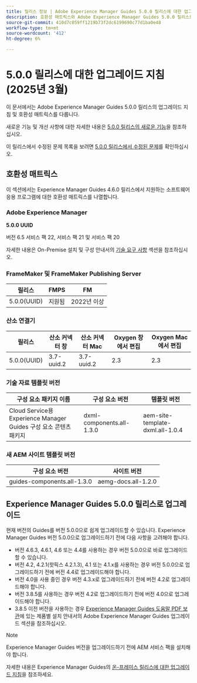 ```yaml
---
title: 릴리스 정보 | Adobe Experience Manager Guides 5.0.0 릴리스에 대한 업그레이드 지침
description: 호환성 매트릭스와 Adobe Experience Manager Guides 5.0.0 릴리스로 업그레이드하는 방법에 대해 알아봅니다.
source-git-commit: 410d7c059ff1219b73f2dc6199690c77d1ba0e48
workflow-type: tm+mt
source-wordcount: '412'
ht-degree: 6%

---
```


# 5.0.0 릴리스에 대한 업그레이드 지침(2025년 3월)

이 문서에서는 Adobe Experience Manager Guides 5.0.0 릴리스의 업그레이드 지침 및 호환성 매트릭스를 다룹니다.

새로운 기능 및 개선 사항에 대한 자세한 내용은 [5.0.0 릴리스의 새로운 기능](../release-info/whats-new-5-0.md)을 참조하십시오.

이 릴리스에서 수정된 문제 목록을 보려면 [5.0.0 릴리스에서 수정된 문제](../release-info/fixed-issues-5-0-0.md)를 확인하십시오.

## 호환성 매트릭스

이 섹션에서는 Experience Manager Guides 4.6.0 릴리스에서 지원하는 소프트웨어 응용 프로그램에 대한 호환성 매트릭스를 나열합니다.

### Adobe Experience Manager

**5.0.0 UUID**

버전 6.5 서비스 팩 22, 서비스 팩 21 및 서비스 팩 20

자세한 내용은 On-Premise 설치 및 구성 안내서의 [기술 요구 사항](../install-guide/download-install-technical-requirements.md) 섹션을 참조하십시오.

### FrameMaker 및 FrameMaker Publishing Server

| 릴리스 | FMPS | FM |
| --- | --- | --- |
| 5.0.0(UUID) | 지원됨 | 2022년 이상 |

### 산소 연결기

| 릴리스 | 산소 커넥터 창 | 산소 커넥터 Mac | Oxygen 창에서 편집 | Oxygen Mac에서 편집 |
| --- | --- | --- |--- |--- |
| 5.0.0(UUID) | 3.7-uuid.2 | 3.7-uuid.2 | 2.3 | 2.3 |

### 기술 자료 템플릿 버전

| 구성 요소 패키지 이름 | 구성 요소 버전 | 템플릿 버전 |
|---|---|---|
| Cloud Service용 Experience Manager Guides 구성 요소 콘텐츠 패키지 | dxml-components.all-1.3.0 | aem-site-template-dxml.all-1.0.4 |

### 새 AEM 사이트 템플릿 버전


| 구성 요소 버전 | 사이트 버전 |
|---|---|
| guides-components.all-1.3.0 | aemg-docs.all-1.2.0 |


## Experience Manager Guides 5.0.0 릴리스로 업그레이드

현재 버전의 Guides를 버전 5.0.0으로 쉽게 업그레이드할 수 있습니다. Experience Manager Guides 버전 5.0.0으로 업그레이드하기 전에 다음 사항을 고려해야 합니다.

- 버전 4.6.3, 4.6.1, 4.6 또는 4.4를 사용하는 경우 버전 5.0.0으로 바로 업그레이드할 수 있습니다.
- 버전 4.2, 4.2.1(핫픽스 4.2.1.3), 4.1 또는 4.1.x를 사용하는 경우 버전 5.0.0으로 업그레이드하기 전에 버전 4.4로 업그레이드해야 합니다.
- 버전 4.0을 사용 중인 경우 버전 4.3.x로 업그레이드하기 전에 버전 4.2로 업그레이드해야 합니다.
- 버전 3.8.5를 사용하는 경우 버전 4.2로 업그레이드하기 전에 버전 4.0으로 업그레이드해야 합니다.
- 3.8.5 이전 버전을 사용하는 경우 [Experience Manager Guides 도움말 PDF 보관](https://helpx.adobe.com/xml-documentation-for-experience-manager/archive.html)에 있는 제품별 설치 안내서의 Adobe Experience Manager Guides 업그레이드 섹션을 참조하십시오.

>[!NOTE]
>
>Experience Manager Guides 버전을 업그레이드하기 전에 AEM 서비스 팩을 설치해야 합니다.

자세한 내용은 Experience Manager Guides의 [온-프레미스 릴리스에 대한 업그레이드 지침](../install-guide/upgrade-xml-documentation.md)을 참조하세요.